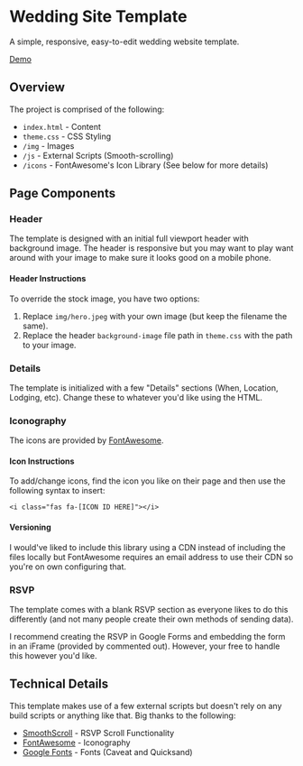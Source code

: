 # Wedding Site Template

A simple, responsive, easy-to-edit wedding website template.

[Demo]()

## Overview

The project is comprised of the following:

- `index.html` - Content
- `theme.css` - CSS Styling
- `/img` - Images
- `/js` - External Scripts (Smooth-scrolling)
- `/icons` - FontAwesome's Icon Library (See below for more details)

## Page Components

### Header

The template is designed with an initial full viewport header with background image. The header is responsive but you may want to play want around with your image to make sure it looks good on a mobile phone.

#### Header Instructions

To override the stock image, you have two options:

1. Replace `img/hero.jpeg` with your own image (but keep the filename the same).
2. Replace the header `background-image` file path in `theme.css` with the path to your image.

### Details

The template is initialized with a few "Details" sections (When, Location, Lodging, etc). Change these to whatever you'd like using the HTML.

### Iconography

The icons are provided by [FontAwesome](https://fontawesome.com/icons?d=gallery).

#### Icon Instructions

To add/change icons, find the icon you like on their page and then use the following syntax to insert:

```<i class="fas fa-[ICON ID HERE]"></i>```

#### Versioning

I would've liked to include this library using a CDN instead of including the files locally but FontAwesome requires an email address to use their CDN so you're on own configuring that.

### RSVP

The template comes with a blank RSVP section as everyone likes to do this differently (and not many people create their own methods of sending data).

I recommend creating the RSVP in Google Forms and embedding the form in an iFrame (provided by commented out). However, your free to handle this however you'd like.

## Technical Details

This template makes use of a few external scripts but doesn't rely on any build scripts or anything like that. Big thanks to the following:

- [SmoothScroll](http://github.com/cferdinandi/smooth-scroll) - RSVP Scroll Functionality
- [FontAwesome](https://fontawesome.com) - Iconography
- [Google Fonts](https://fonts.google.com/) - Fonts (Caveat and Quicksand)
